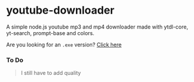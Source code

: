 # youtube-downloader
A simple node.js youtube mp3 and mp4 downloader made with ytdl-core, yt-search, prompt-base and colors.

Are you looking for an `.exe` version? <a href=#executable>Click here</a>

### To Do
> I still have to add quality
